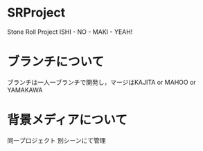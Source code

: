 ﻿# SRProject
Stone Roll Project
ISHI - NO - MAKI - YEAH!
# ブランチについて
ブランチは一人一ブランチで開発し，マージはKAJITA or MAHOO or YAMAKAWA
# 背景メディアについて
同一プロジェクト 別シーンにて管理  